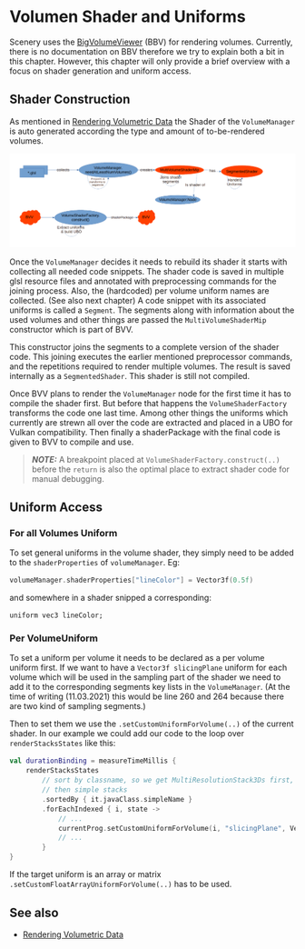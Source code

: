 # Volumen Shader and Uniforms

Scenery uses the [BigVolumeViewer](https://github.com/tpietzsch/jogl-minimal) \(BBV\) for rendering volumes. Currently, there is no documentation on BBV therefore we try to explain both a bit in this chapter. However, this chapter will only provide a brief overview with a focus on shader generation and uniform access.

## Shader Construction

As mentioned in [Rendering Volumetric Data](../introduction/rendering-volumetric-data.md) the Shader of the `VolumeManager` is auto generated according the type and amount of to-be-rendered volumes.

![Shader Construction Graphic: The red elements are from BVV.](../.gitbook/assets/shaderUniformLife.png)

Once the `VolumeManager` decides it needs to rebuild its shader it starts with collecting all needed code snippets. The shader code is saved in multiple glsl resource files and annotated with preprocessing commands for the joining process. Also, the \(hardcoded\) per volume uniform names are collected. \(See also next chapter\) A code snippet with its associated uniforms is called a `Segment`. The segments along with information about the used volumes and other things are passed the `MultiVolumeShaderMip` constructor which is part of BVV.

This constructor joins the segments to a complete version of the shader code. This joining executes the earlier mentioned preprocessor commands, and the repetitions required to render multiple volumes. The result is saved internally as a `SegmentedShader`. This shader is still not compiled.

Once BVV plans to render the `VolumeManager` node for the first time it has to compile the shader first. But before that happens the `VolumeShaderFactory` transforms the code one last time. Among other things the uniforms which currently are strewn all over the code are extracted and placed in a UBO for Vulkan compatibility. Then finally a shaderPackage with the final code is given to BVV to compile and use.

> _**NOTE:**_ A breakpoint placed at `VolumeShaderFactory.construct(..)` before the `return` is also the optimal place to extract shader code for manual debugging.

## Uniform Access

### For all Volumes Uniform

To set general uniforms in the volume shader, they simply need to be added to the `shaderProperties` of `volumeManager`. Eg:

```kotlin
volumeManager.shaderProperties["lineColor"] = Vector3f(0.5f)
```

and somewhere in a shader snipped a corresponding:

```text
uniform vec3 lineColor;
```

### Per VolumeUniform

To set a uniform per volume it needs to be declared as a per volume uniform first. If we want to have a `Vector3f slicingPlane` uniform for each volume which will be used in the sampling part of the shader we need to add it to the corresponding segments key lists in the `VolumeManager`. \(At the time of writing \(11.03.2021\) this would be line 260 and 264 because there are two kind of sampling segments.\)

Then to set them we use the `.setCustomUniformForVolume(..)` of the current shader. In our example we could add our code to the loop over `renderStacksStates` like this:

```kotlin
val durationBinding = measureTimeMillis {
    renderStacksStates
        // sort by classname, so we get MultiResolutionStack3Ds first,
        // then simple stacks
        .sortedBy { it.javaClass.simpleName }
        .forEachIndexed { i, state ->
            // ...
            currentProg.setCustomUniformForVolume(i, "slicingPlane", Vector3f(1f))
            // ...
        }
}
```

If the target uniform is an array or matrix `.setCustomFloatArrayUniformForVolume(..)` has to be used.

## See also

* [Rendering Volumetric Data](../introduction/rendering-volumetric-data.md)

